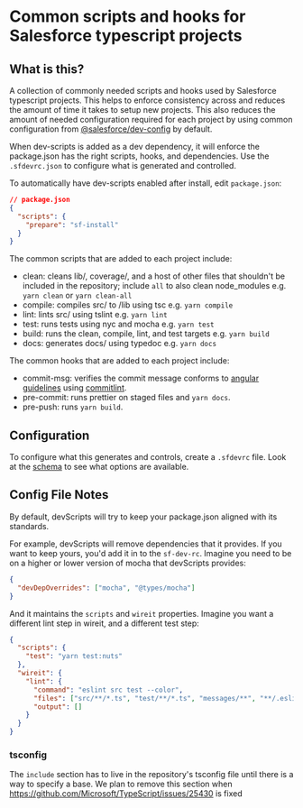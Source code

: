 # Common scripts and hooks for Salesforce typescript projects

## What is this?

A collection of commonly needed scripts and hooks used by Salesforce typescript projects. This helps to enforce consistency across and reduces the amount of time it takes to setup new projects. This also reduces the amount of needed configuration required for each project by using common configuration from [@salesforce/dev-config](https://www.npmjs.com/package/@salesforce/dev-config) by default.

When dev-scripts is added as a dev dependency, it will enforce the package.json has the right scripts, hooks, and dependencies. Use the `.sfdevrc.json` to configure what is generated and controlled.

To automatically have dev-scripts enabled after install, edit `package.json`:

```json
// package.json
{
  "scripts": {
    "prepare": "sf-install"
  }
}
```

The common scripts that are added to each project include:

- clean: cleans lib/, coverage/, and a host of other files that shouldn't be included in the repository; include `all` to also clean node_modules
  e.g. `yarn clean` or `yarn clean-all`
- compile: compiles src/ to /lib using tsc
  e.g. `yarn compile`
- lint: lints src/ using tslint
  e.g. `yarn lint`
- test: runs tests using nyc and mocha
  e.g. `yarn test`
- build: runs the clean, compile, lint, and test targets
  e.g. `yarn build`
- docs: generates docs/ using typedoc
  e.g. `yarn docs`

The common hooks that are added to each project include:

- commit-msg: verifies the commit message conforms to [angular guidelines](https://github.com/angular/angular/blob/master/CONTRIBUTING.md#-commit-message-guidelines) using [commitlint](https://github.com/marionebl/commitlint).
- pre-commit: runs prettier on staged files and `yarn docs`.
- pre-push: runs `yarn build`.

## Configuration

To configure what this generates and controls, create a `.sfdevrc` file. Look at the [schema](./sfdevrc.schema.json) to see what options are available.

## Config File Notes

By default, devScripts will try to keep your package.json aligned with its standards.

For example, devScripts will remove dependencies that it provides. If you want to keep yours, you'd add it in to the `sf-dev-rc`. Imagine you need to be on a higher or lower version of mocha that devScripts provides:

```json
{
  "devDepOverrides": ["mocha", "@types/mocha"]
}
```

And it maintains the `scripts` and `wireit` properties. Imagine you want a different lint step in wireit, and a different test step:

```json
{
  "scripts": {
    "test": "yarn test:nuts"
  },
  "wireit": {
    "lint": {
      "command": "eslint src test --color",
      "files": ["src/**/*.ts", "test/**/*.ts", "messages/**", "**/.eslint*", "**/tsconfig.json"],
      "output": []
    }
  }
}
```

### tsconfig

The `include` section has to live in the repository's tsconfig file until there is a way to specify a base. We plan to remove this section when https://github.com/Microsoft/TypeScript/issues/25430 is fixed
